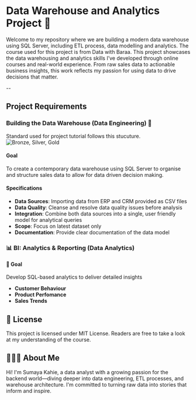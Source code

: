 # Data Warehouse and Analytics Project 🚀

Welcome to my repository where we are building a modern data warehouse using SQL Server, including ETL process, data modelling and analytics.
The course used for this project is from Data with Baraa.
This project showcases the data warehousing and analytics skills I’ve developed through online courses and real-world experience. From raw sales data to actionable business insights, this work reflects my passion for using data to drive decisions that matter. 

--
## Project Requirements

### Building the Data Warehouse (Data Engineering) 🔧
Standard used for project tutorial follows this stucuture.
![Bronze, Silver, Gold](https://github.com/user-attachments/assets/257bdca2-b1db-4624-a4f0-5bccb347d3b7)


#### Goal
To create a contemporary data warehouse using SQL Server to organise and structure sales data to allow for data driven decision making.

#### Specifications
- **Data Sources**: Importing data from ERP and CRM provided as CSV files
- **Data Quality**: Cleanse and resolve data quality issues before analysis
- **Integration**: Combine both data sources into a single, user friendly model for analytical queries
- **Scope**: Focus on latest dataset only
- **Documentation**: Provide clear documentation of the data model


### 📊 BI: Analytics & Reporting (Data Analytics)

#### 🥅 Goal
Develop SQL-based analytics to deliver detailed insights
- **Customer Behaviour**
- **Product Perfomance**
- **Sales Trends**

## 📝 License

This project is licensed under MIT License. Readers are free to take a look at my understanding of the course.

## 👩🏽‍💻 About Me

Hi! I'm Sumaya Kahie, a data analyst with a growing passion for the backend world—diving deeper into data engineering, ETL processes, and warehouse architecture. I'm committed to turning raw data into stories that inform and inspire. 







